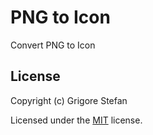 # PNG to Icon

Convert PNG to Icon

## License

Copyright (c) Grigore Stefan

Licensed under the [MIT](LICENSE) license.

